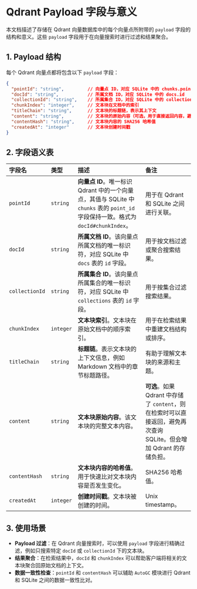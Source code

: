 # Qdrant Payload 字段与意义

本文档描述了存储在 Qdrant 向量数据库中的每个向量点所附带的 `payload` 字段的结构和意义。这些 `payload` 字段用于在向量搜索时进行过滤和结果聚合。

## 1. Payload 结构

每个 Qdrant 向量点都将包含以下 `payload` 字段：

```json
{
  "pointId": "string",         // 向量点 ID，对应 SQLite 中的 chunks.point_id
  "docId": "string",           // 所属文档 ID，对应 SQLite 中的 docs.id
  "collectionId": "string",    // 所属集合 ID，对应 SQLite 中的 collections.id
  "chunkIndex": "integer",     // 文本块在文档中的索引
  "titleChain": "string",      // 文本块的标题链，表示其上下文
  "content": "string",         // 文本块的原始内容（可选，用于直接返回内容，避免回表）
  "contentHash": "string",     // 文本块内容的 SHA256 哈希值
  "createdAt": "integer"       // 文本块创建时间戳
}
```

## 2. 字段语义表

| 字段名         | 类型      | 描述                                         | 备注                                                         |
| :------------- | :-------- | :------------------------------------------- | :----------------------------------------------------------- |
| `pointId`      | `string`  | **向量点 ID**。唯一标识 Qdrant 中的一个向量点，其值与 SQLite 中 `chunks` 表的 `point_id` 字段保持一致。格式为 `docId#chunkIndex`。 | 用于在 Qdrant 和 SQLite 之间进行关联。                       |
| `docId`        | `string`  | **所属文档 ID**。该向量点所属文档的唯一标识符，对应 SQLite 中 `docs` 表的 `id` 字段。 | 用于按文档过滤或聚合搜索结果。                               |
| `collectionId` | `string`  | **所属集合 ID**。该向量点所属集合的唯一标识符，对应 SQLite 中 `collections` 表的 `id` 字段。 | 用于按集合过滤搜索结果。                                     |
| `chunkIndex`   | `integer` | **文本块索引**。文本块在原始文档中的顺序索引。 | 用于在检索结果中重建文档结构或排序。                         |
| `titleChain`   | `string`  | **标题链**。表示文本块的上下文信息，例如 Markdown 文档中的章节标题路径。 | 有助于理解文本块的来源和主题。                               |
| `content`      | `string`  | **文本块原始内容**。该文本块的完整文本内容。 | **可选**。如果 Qdrant 中存储了 `content`，则在检索时可以直接返回，避免再次查询 SQLite。但会增加 Qdrant 的存储负担。 |
| `contentHash`  | `string`  | **文本块内容的哈希值**。用于快速比对文本块内容是否发生变化。 | SHA256 哈希值。                                              |
| `createdAt`    | `integer` | **创建时间戳**。文本块被创建的时间。         | Unix timestamp。                                             |

## 3. 使用场景

*   **Payload 过滤**：在 Qdrant 向量搜索时，可以使用 `payload` 字段进行精确过滤，例如只搜索特定 `docId` 或 `collectionId` 下的文本块。
*   **结果聚合**：在检索结果中，`docId` 和 `chunkIndex` 可以帮助客户端将相关的文本块聚合回原始文档的上下文。
*   **数据一致性检查**：`pointId` 和 `contentHash` 可以辅助 `AutoGC` 模块进行 Qdrant 和 SQLite 之间的数据一致性比对。